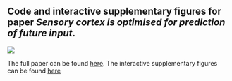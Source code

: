 ## Code and interactive supplementary figures for paper *Sensory cortex is optimised for prediction of future input*. 

![](https://github.com/yossing/temporal_prediction_model/blob/master/Figures/manuscript_figures/Figure%201_smaller.png)

The full paper can be found [here](https://www.biorxiv.org/content/early/2017/11/24/224758).
The interactive supplementary figures can be found [here](https://yossing.github.io/temporal_prediction_model/Figures/interactive_supplementary_figures.html)
